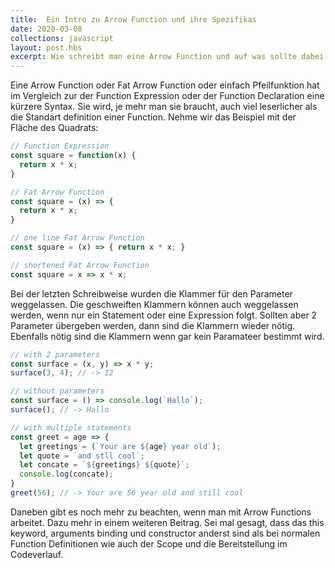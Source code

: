 ```yaml
---
title:  Ein Intro zu Arrow Function und ihre Spezifikas
date: 2020-03-08
collections: javascript
layout: post.hbs
excerpt: Wie schreibt man eine Arrow Function und auf was sollte dabei beachtet werden, wenn diese Schreibweise der Function Definition umgesetzt wird? Ein kleines Intro. 
---
```


Eine Arrow Function oder Fat Arrow Function oder einfach Pfeilfunktion hat im Vergleich zur der Function Expression oder der Function Declaration eine kürzere Syntax. Sie wird, je mehr man sie braucht, auch viel leserlicher als die Standart definition einer Function. Nehme wir das Beispiel mit der Fläche des Quadrats:

```js
// Function Expression
const square = function(x) {
  return x * x;
}

// Fat Arrow Function
const square = (x) => {
  return x * x;
}

// one line Fat Arrow Function
const square = (x) => { return x * x; }

// shortened Fat Arrow Function 
const square = x => x * x;
```

Bei der letzten Schreibweise wurden die Klammer für den Parameter weggelassen. Die geschweiften Klammern können auch weggelassen werden, wenn nur ein Statement oder eine Expression folgt. Sollten aber 2 Parameter übergeben werden, dann sind die Klammern wieder nötig. Ebenfalls nötig sind die Klammern wenn gar kein Paramateer bestimmt wird. 

```js
// with 2 parameters
const surface = (x, y) => x * y;
surface(3, 4); // -> 12

// without parameters
const surface = () => console.log(`Hallo`);
surface(); // -> Hallo

// with multiple statements
const greet = age => {
  let greetings = (`Your are ${age} year old`);
  let quote = `and stll cool`;
  let concate = `${greetings} ${quote}`;
  console.log(concate); 
} 
greet(56); // -> Your are 56 year old and still cool
```

Daneben gibt es noch mehr zu beachten, wenn man mit Arrow Functions arbeitet. Dazu mehr in einem weiteren Beitrag. Sei mal gesagt, dass das this keyword, arguments binding und constructor anderst sind als bei normalen Function Definitionen wie auch der Scope und die Bereitstellung im Codeverlauf.

